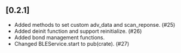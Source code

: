 ## [0.2.1]
- Added methods to set custom adv_data and scan_reponse. (#25)
- Added deinit function and support reinitialize. (#26)
- Added bond management functions.
- Changed BLEService.start to pub(crate). (#27)
